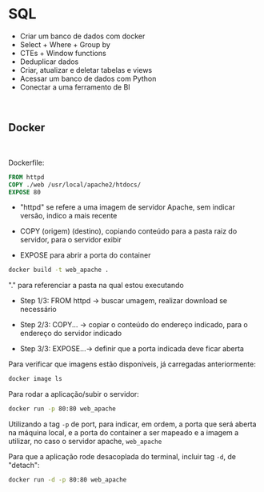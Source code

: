 # SQL 

- Criar um banco de dados com docker
- Select + Where + Group by
- CTEs + Window functions
- Deduplicar dados
- Criar, atualizar e deletar tabelas e views
- Acessar um banco de dados com Python
- Conectar a uma ferramento de BI


<br>

## Docker
<br>

Dockerfile:

```Dockerfile
FROM httpd
COPY ./web /usr/local/apache2/htdocs/
EXPOSE 80
```

- "httpd" se refere a uma imagem de servidor Apache, sem indicar versão, indico a mais recente

- COPY (origem) (destino), copiando conteúdo para a pasta raiz do servidor, para o servidor exibir

- EXPOSE para abrir a porta do container

```bash
docker build -t web_apache .
```
"." para referenciar a pasta na qual estou executando


- Step 1/3: FROM httpd -> buscar umagem, realizar download se necessário

- Step 2/3: COPY... -> copiar o conteúdo do endereço indicado, para o endereço do servidor indicado

- Step 3/3: EXPOSE...-> definir que a porta indicada deve ficar aberta


Para verificar que imagens estão disponíveis, já carregadas anteriormente:

```bash
docker image ls
```

Para rodar a aplicação/subir o servidor:

```bash
docker run -p 80:80 web_apache
```
Utilizando a tag `-p` de port, para indicar, em ordem, a porta que será aberta na máquina local, e a porta do container a ser mapeado
e a imagem a utilizar, no caso o servidor apache, `web_apache`

Para que a aplicação rode desacoplada do terminal, incluir tag `-d`, de "detach":

```bash
docker run -d -p 80:80 web_apache
```
